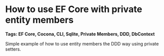 # How to use EF Core with private entity members

**Tags: EF Core, Cocona, CLI, Sqlite, Private Members, DDD, DbContext**

Simple example of how to use entity members the DDD way using private setters.
